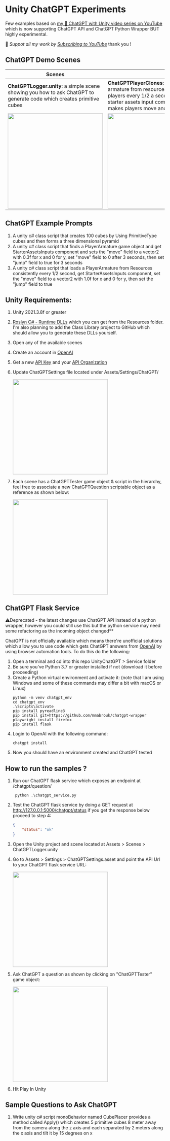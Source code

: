# Unity ChatGPT Experiments
Few examples based on [my 🤖 ChatGPT with Unity video series on YouTube](https://www.youtube.com/watch?v=6pWoVRYNWws&list=PLQMQNmwN3Fvxec05vELA3D05-Y93LzFt_&index=5) which is now supporting ChatGPT API and ChatGPT Python Wrapper BUT highly experimental. 

🔔 *Suppot all my work by [Subscribing to YouTube](https://www.youtube.com/@dilmerv?sub_confirmation=1)* thank you !

## ChatGPT Demo Scenes

|Scenes||
|---|---|
|**ChatGPTLogger.unity**: a simple scene showing you how to ask ChatGPT to generate code which creates primitive cubes|**ChatGPTPlayerClones**: loads a player armature from resources, clones players every 1/2 a second, gets the starter assets input component, and makes players move and jump|
|<img src="https://github.com/dilmerv/UnityChatGPT/blob/master/docs/images/ChatGPTDemo_1.gif" width="300">|<img src="https://github.com/dilmerv/UnityChatGPT/blob/master/docs/images/ChatGPTDemo_2.gif" width="300">|

## ChatGPT Example Prompts
1. A unity c# class script that creates 100 cubes by Using PrimitiveType cubes and then forms a three dimensional pyramid
2. A unity c# class script that finds a PlayerArmature game object and get StarterAssetsInputs component and sets the "move" field to a vector2 with 0.3f for x and 0 for y, set "move" field to 0 after 3 seconds, then set "jump" field to true for 3 seconds
3. A unity c# class script that loads a PlayerArmature from Resources consistently every 1/2 second, get StarterAssetsInputs component, set the "move" field to a vector2 with 1.0f for x and 0 for y, then set the "jump" field to true

## Unity Requirements:
1. Unity 2021.3.8f or greater
2. [Roslyn C# - Runtime DLLs](https://github.com/dilmerv/UnityRoslynDemos) which you can get from the Resources folder. I'm also planning to add the Class Library project to GitHub which should allow you to generate these DLLs yourself.
3. Open any of the available scenes
4. Create an account in [OpenAI](https://platform.openai.com/signup)
5. Get a new [API Key](https://platform.openai.com/account/api-keys) and your [API Organization](https://platform.openai.com/account/org-settings)
6. Update ChatGPTSettings file located under Assets/Settings/ChatGPT/
   
   <img src="https://github.com/dilmerv/UnityChatGPT/blob/master/docs/images/NewChatGPTSettings.png" width="300">

7. Each scene has a ChatGPTTester game object & script in the hierarchy, feel free to associate a new ChatGPTQuestion scriptable object as a reference as shown below:

   <img src="https://github.com/dilmerv/UnityChatGPT/blob/master/docs/images/NewChatGPTQuestion.png" width="300">

## ChatGPT Flask Service 

⚠️Deprecated - the latest changes use ChatGPT API instead of a python wrapper, however you could still use this but the python service may need some refactoring as the incoming object changed**

ChatGPT is not officially available which means there're unofficial solutions which allow you to use code which gets ChatGPT answers from [OpenAI](https://beta.openai.com/playground) by using browser automation tools. To do this do the following:
1. Open a terminal and cd into this repo UnityChatGPT > Service folder
2. Be sure you've Python 3.7 or greater installed if not (download it before proceeding)
3. Create a Python virtual environment and activate it: (note that I am using Windows and some of these commands may differ a bit with macOS or Linux)
    ```
    python -m venv chatgpt_env
    cd chatgpt_env
    .\Scripts\activate
    pip install pyreadline3
    pip install git+https://github.com/mmabrouk/chatgpt-wrapper
    playwright install firefox
    pip install flask
    ```
3. Login to OpenAI with the following command:
    ```
    chatgpt install
    ```
4. Now you should have an environment created and ChatGPT tested

## How to run the samples ?
1. Run our ChatGPT flask service which exposes an endpoint at /chatgpt/question/
   ```
    python .\chatgpt_service.py
   ```
2. Test the ChatGPT flask service by doing a GET request at http://127.0.0.1:5000/chatgpt/status if you get the response below proceed to step 4:
    ```json
    {
        "status": "ok"
    }
    ```
3. Open the Unity project and scene located at Assets > Scenes > ChatGPTLogger.unity
4. Go to Assets > Settings > ChatGPTSettings.asset and point the API Url to your ChatGPT flask service URL:

   <img src="https://github.com/dilmerv/UnityChatGPT/blob/master/docs/images/ChatGPTSettings.png" width="300">
5. Ask ChatGPT a question as shown by clicking on "ChatGPTTester" game object:

   <img src="https://github.com/dilmerv/UnityChatGPT/blob/master/docs/images/ChatGPTPrompt.png" width="300">
6. Hit Play In Unity

## Sample Questions to Ask ChatGPT
1. Write unity c# script monoBehavior named CubePlacer provides a method called Apply() which creates 5 primitive cubes 8 meter away from the camera along the z axis and each separated by 2 meters along the x axis and tilt it by 15 degrees on x
